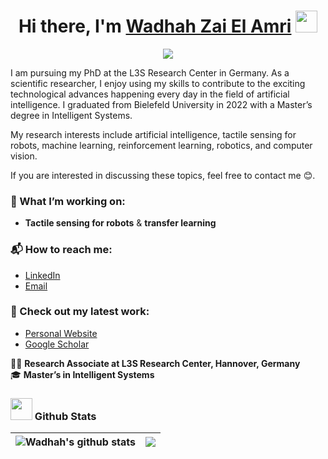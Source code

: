 <h1 align="center"><b>Hi there, I'm <a href="https://wzaielamri.github.io">Wadhah Zai El Amri</a> </b><img src="https://media.giphy.com/media/hvRJCLFzcasrR4ia7z/giphy.gif" width="35"></h1>


<p align="center">
  <a href="https://github.com/DenverCoder1/readme-typing-svg"><img src="https://readme-typing-svg.herokuapp.com?font=Time+New+Roman&color=cyan&size=25&center=true&vCenter=true&width=600&height=100&lines=Hello+There+!..&hearts;++;Machine+Learning+Engineer,;Computer+Science+Graduate,;Researcher"></a>
</p>


I am pursuing my PhD at the L3S Research Center in Germany. As a scientific researcher, I enjoy using my skills to contribute to the exciting technological advances happening every day in the field of artificial intelligence. I graduated from Bielefeld University in 2022 with a Master’s degree in Intelligent Systems.

My research interests include artificial intelligence, tactile sensing for robots, machine learning, reinforcement learning, robotics, and computer vision.

If you are interested in discussing these topics, feel free to contact me 😊.


### 🔎 What I’m working on:  
- **Tactile sensing for robots** & **transfer learning**  

### 📬 How to reach me:  
- [LinkedIn](https://www.linkedin.com/in/wadhah-zaielamri/)  
- [Email](mailto:wadhah.zai@l3s.de)  

### 📖 Check out my latest work:  
- [Personal Website](https://wzaielamri.github.io)  
- [Google Scholar](https://scholar.google.de/citations?user=S-N6MacAAAAJ&hl=en)

👨‍💻 **Research Associate at L3S Research Center, Hannover, Germany**  
🎓 **Master’s in Intelligent Systems**  


### <img src="https://media.giphy.com/media/iY8CRBdQXODJSCERIr/giphy.gif" width="35"><b> Github Stats </b>


|<img align="center" src="https://github-readme-stats.vercel.app/api?username=wzaielamri&show_icons=true&include_all_commits=true&theme=buefy&hide_border=true" alt="Wadhah's github stats" /> |<img align="center" src="https://github-readme-stats.vercel.app/api/top-langs/?username=wzaielamri&layout=compact&theme=buefy&hide_border=true" /> |
| ------------- | ------------- |
